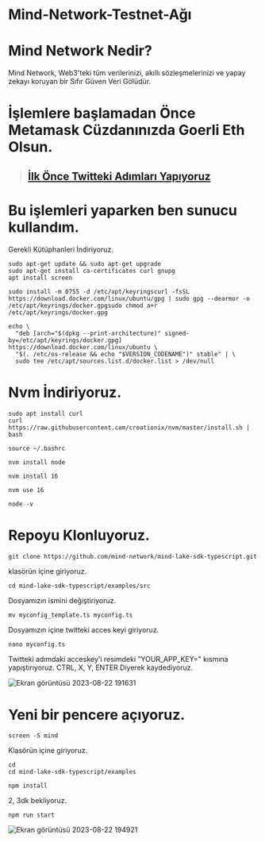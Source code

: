 # Mind-Network-Testnet-Ağı

# Mind Network Nedir?
Mind Network, Web3'teki tüm verilerinizi, akıllı sözleşmelerinizi ve yapay zekayı koruyan bir Sıfır Güven Veri Gölüdür.


# İşlemlere başlamadan Önce Metamask Cüzdanınızda Goerli Eth Olsun.

> ## [İlk Önce Twitteki Adımları Yapıyoruz](https://scan.mindnetwork.xyz/)



#  Bu işlemleri yaparken ben sunucu kullandım.
Gerekli Kütüphanleri İndiriyoruz.

```
sudo apt-get update && sudo apt-get upgrade
sudo apt-get install ca-certificates curl gnupg
apt install screen
```

```
sudo install -m 0755 -d /etc/apt/keyringscurl -fsSL https://download.docker.com/linux/ubuntu/gpg | sudo gpg --dearmor -o /etc/apt/keyrings/docker.gpgsudo chmod a+r /etc/apt/keyrings/docker.gpg
```

```
echo \
  "deb [arch="$(dpkg --print-architecture)" signed-by=/etc/apt/keyrings/docker.gpg] https://download.docker.com/linux/ubuntu \
  "$(. /etc/os-release && echo "$VERSION_CODENAME")" stable" | \
  sudo tee /etc/apt/sources.list.d/docker.list > /dev/null
```

# Nvm İndiriyoruz.

```
sudo apt install curl 
curl https://raw.githubusercontent.com/creationix/nvm/master/install.sh | bash 
```

```
source ~/.bashrc
```

```
nvm install node
```

```
nvm install 16
```

```
nvm use 16
```

```
node -v
```

# Repoyu Klonluyoruz.
```
git clone https://github.com/mind-network/mind-lake-sdk-typescript.git
```

klasörün içine giriyoruz.

```
cd mind-lake-sdk-typescript/examples/src
```

Dosyamızın ismini değiştiriyoruz.

```
mv myconfig_template.ts myconfig.ts
```

Dosyamızın içine twitteki acces keyi giriyoruz.

```
nano myconfig.ts
```


Twitteki adımdaki acceskey'i resimdeki "YOUR_APP_KEY=" kısmına yapıştırıyoruz. CTRL, X, Y, ENTER Diyerek kaydediyoruz.

![Ekran görüntüsü 2023-08-22 191631](https://github.com/tuncgs52/mind-network-testnet/assets/80161670/8af304e4-4211-4e63-a93e-3b3a78fe0072)

# Yeni bir pencere açıyoruz.

```
screen -S mind
```

Klasörün içine giriyoruz.

```
cd
cd mind-lake-sdk-typescript/examples
```

```
npm install
```

2, 3dk bekliyoruz.

```
npm run start
```

![Ekran görüntüsü 2023-08-22 194921](https://github.com/tuncgs52/mind-network-testnet/assets/80161670/8075ef79-5e73-497f-85a5-c62e85017e58)











